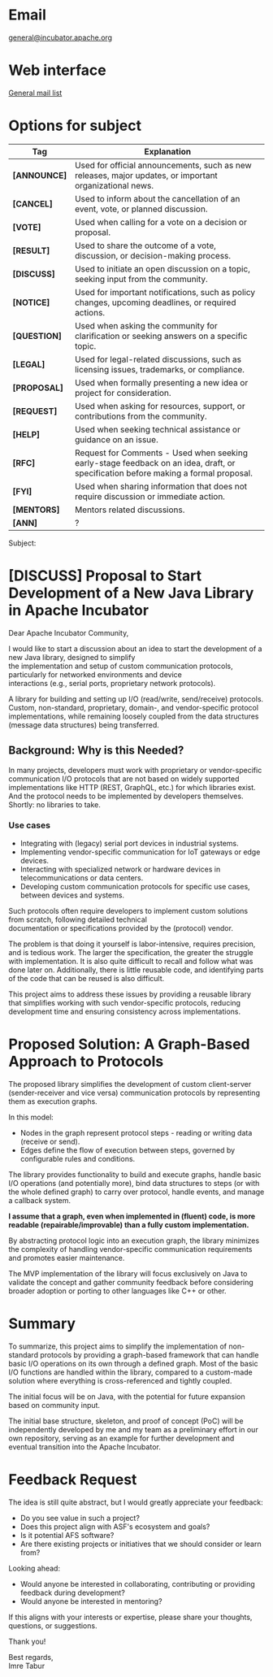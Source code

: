 # Email

[general@incubator.apache.org](mailto:general@incubator.apache.org)

# Web interface

[General mail list](https://lists.apache.org/list.html?general@incubator.apache.org)

# Options for subject

| **Tag**        | **Explanation**                                                                                                                    |
|----------------|------------------------------------------------------------------------------------------------------------------------------------|
| **[ANNOUNCE]** | Used for official announcements, such as new releases, major updates, or important organizational news.                            |
| **[CANCEL]**   | Used to inform about the cancellation of an event, vote, or planned discussion.                                                    |
| **[VOTE]**     | Used when calling for a vote on a decision or proposal.                                                                            |
| **[RESULT]**   | Used to share the outcome of a vote, discussion, or decision-making process.                                                       |
| **[DISCUSS]**  | Used to initiate an open discussion on a topic, seeking input from the community.                                                  |
| **[NOTICE]**   | Used for important notifications, such as policy changes, upcoming deadlines, or required actions.                                 |
| **[QUESTION]** | Used when asking the community for clarification or seeking answers on a specific topic.                                           |
| **[LEGAL]**    | Used for legal-related discussions, such as licensing issues, trademarks, or compliance.                                           |
| **[PROPOSAL]** | Used when formally presenting a new idea or project for consideration.                                                             |
| **[REQUEST]**  | Used when asking for resources, support, or contributions from the community.                                                      |
| **[HELP]**     | Used when seeking technical assistance or guidance on an issue.                                                                    |
| **[RFC]**      | Request for Comments - Used when seeking early-stage feedback on an idea, draft, or specification before making a formal proposal. |
| **[FYI]**      | Used when sharing information that does not require discussion or immediate action.                                                |
| **[MENTORS]**  | Mentors related discussions.                                                                                                       |
| **[ANN]**      | ?                                                                                                                                  |

Subject:

# [DISCUSS] Proposal to Start Development of a New Java Library in Apache Incubator

Dear Apache Incubator Community,

I would like to start a discussion about an idea to start the development of a new Java library, designed to simplify  
the implementation and setup of custom communication protocols, particularly for networked environments and device  
interactions (e.g., serial ports, proprietary network protocols).

A library for building and setting up I/O (read/write, send/receive) protocols. Custom, non-standard,
proprietary, domain-, and vendor-specific protocol implementations, while remaining loosely coupled from the data
structures (message data structures) being transferred.

## Background: Why is this Needed?

In many projects, developers must work with proprietary or vendor-specific communication I/O protocols that are not
based on widely supported implementations like HTTP (REST, GraphQL, etc.) for which libraries exist. And the protocol
needs to be implemented by developers themselves. Shortly: no libraries to take.

### Use cases

* Integrating with (legacy) serial port devices in industrial systems.
* Implementing vendor-specific communication for IoT gateways or edge devices.
* Interacting with specialized network or hardware devices in telecommunications or data centers.
* Developing custom communication protocols for specific use cases, between devices and systems.

Such protocols often require developers to implement custom solutions from scratch, following detailed technical  
documentation or specifications provided by the (protocol) vendor.

The problem is that doing it yourself is labor-intensive, requires precision, and is tedious work. The larger the
specification, the greater the struggle with implementation. It is also quite difficult to recall and follow what was
done later on. Additionally, there is little reusable code, and identifying parts of the code that can be reused is also
difficult.

This project aims to address these issues by providing a reusable library that simplifies working with such
vendor-specific protocols, reducing development time and ensuring consistency across implementations.

# Proposed Solution: A Graph-Based Approach to Protocols

The proposed library simplifies the development of custom client-server (sender-receiver and vice versa) communication
protocols by representing them as execution graphs.

In this model:

* Nodes in the graph represent protocol steps - reading or writing data (receive or send).
* Edges define the flow of execution between steps, governed by configurable rules and conditions.

The library provides functionality to build and execute graphs, handle basic I/O operations (and potentially more),
bind data structures to steps (or with the whole defined graph) to carry over protocol, handle events, and manage a
callback system.

**I assume that a graph, even when implemented in (fluent) code, is more readable (repairable/improvable) than a fully
custom implementation.**

By abstracting protocol logic into an execution graph, the library minimizes the complexity of handling vendor-specific
communication requirements and promotes easier maintenance.

The MVP implementation of the library will focus exclusively on Java to validate the concept and gather community
feedback before considering broader adoption or porting to other languages like C++ or other.

# Summary

To summarize, this project aims to simplify the implementation of non-standard protocols by providing a graph-based
framework that can handle basic I/O operations on its own through a defined graph. Most of the basic I/O functions are
handled within the library, compared to a custom-made solution where everything is cross-referenced and tightly coupled.

The initial focus will be on Java, with the potential for future expansion based on community input.

The initial base structure, skeleton, and proof of concept (PoC) will be independently developed by me and my team as a
preliminary effort in our own repository, serving as an example for further development and eventual transition into the
Apache Incubator.

# Feedback Request

The idea is still quite abstract, but I would greatly appreciate your feedback:

- Do you see value in such a project?
- Does this project align with ASF's ecosystem and goals?
- Is it potential AFS software?
- Are there existing projects or initiatives that we should consider or learn from?

Looking ahead:

- Would anyone be interested in collaborating, contributing or providing feedback during development?
- Would anyone be interested in mentoring?

If this aligns with your interests or expertise, please share your thoughts, questions, or suggestions.

Thank you!

Best regards,  
Imre Tabur
